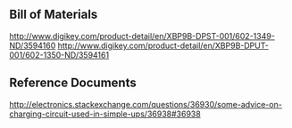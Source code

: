 

Bill of Materials
-----------------

http://www.digikey.com/product-detail/en/XBP9B-DPST-001/602-1349-ND/3594160
http://www.digikey.com/product-detail/en/XBP9B-DPUT-001/602-1350-ND/3594161

Reference Documents
-------------------

http://electronics.stackexchange.com/questions/36930/some-advice-on-charging-circuit-used-in-simple-ups/36938#36938
